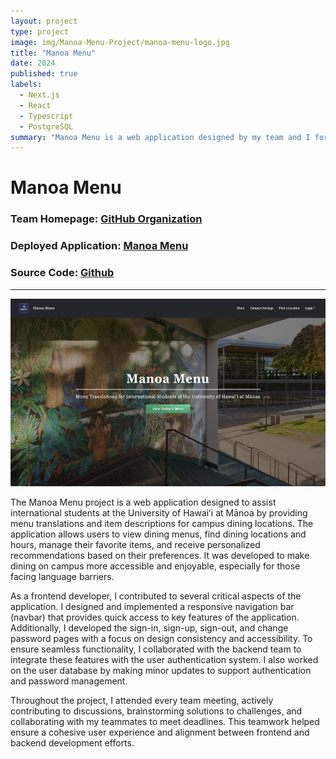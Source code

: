 ```yaml
---
layout: project
type: project
image: img/Manoa-Menu-Project/manoa-menu-logo.jpg
title: "Manoa Menu"
date: 2024
published: true
labels:
  - Next.js
  - React
  - Typescript
  - PostgreSQL
summary: "Manoa Menu is a web application designed by my team and I for our final project during ICS314: Software Engineering. The application is designed to provide translations of menu items and descriptions for different restaurants and food locations on campus for international students."
---
```

# Manoa Menu  

### **Team Homepage**: [GitHub Organization](https://manoa-menu.github.io/)
### **Deployed Application**: [Manoa Menu](https://manoa-menu.vercel.app)
### **Source Code**: [Github](https://github.com/manoa-menu/manoa-menu)

---
<img class="img-fluid" src="../img/Manoa-Menu-Project/manoa-menu-page.jpeg" height=300px/>

The Manoa Menu project is a web application designed to assist international students at the University of Hawaiʻi at Mānoa by providing menu translations and item descriptions for campus dining locations. The application allows users to view dining menus, find dining locations and hours, manage their favorite items, and receive personalized recommendations based on their preferences. It was developed to make dining on campus more accessible and enjoyable, especially for those facing language barriers.

As a frontend developer, I contributed to several critical aspects of the application. I designed and implemented a responsive navigation bar (navbar) that provides quick access to key features of the application. Additionally, I developed the sign-in, sign-up, sign-out, and change password pages with a focus on design consistency and accessibility. To ensure seamless functionality, I collaborated with the backend team to integrate these features with the user authentication system. I also worked on the user database by making minor updates to support authentication and password management.

Throughout the project, I attended every team meeting, actively contributing to discussions, brainstorming solutions to challenges, and collaborating with my teammates to meet deadlines. This teamwork helped ensure a cohesive user experience and alignment between frontend and backend development efforts.  
 
